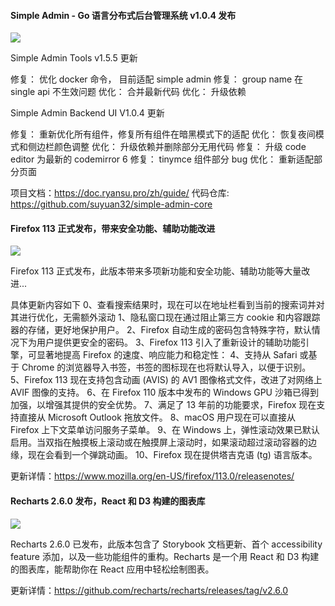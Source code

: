 #### Simple Admin - Go 语言分布式后台管理系统 v1.0.4 发布

![](https://img.wendingding.vip/wx/2023042405.png)

Simple Admin Tools v1.5.5 更新

修复： 优化 docker 命令， 目前适配 simple admin
修复： group name 在 single api 不生效问题
优化： 合并最新代码
优化： 升级依赖

Simple Admin Backend UI V1.0.4 更新

修复： 重新优化所有组件，修复所有组件在暗黑模式下的适配
优化： 恢复夜间模式和侧边栏颜色调整
优化： 升级依赖并删除部分无用代码
修复： 升级 code editor 为最新的 codemirror 6
修复： tinymce 组件部分 bug
优化： 重新适配部分页面

项目文档：https://doc.ryansu.pro/zh/guide/
代码仓库: https://github.com/suyuan32/simple-admin-core

#### Firefox 113 正式发布，带来安全功能、辅助功能改进

![](https://img.wendingding.vip/wx/2023041105.png)

Firefox 113 正式发布，此版本带来多项新功能和安全功能、辅助功能等大量改进...

具体更新内容如下
0、查看搜索结果时，现在可以在地址栏看到当前的搜索词并对其进行优化，无需额外滚动
1、隐私窗口现在通过阻止第三方 cookie 和内容跟踪器的存储，更好地保护用户。
2、Firefox 自动生成的密码包含特殊字符，默认情况下为用户提供更安全的密码。
3、Firefox 113 引入了重新设计的辅助功能引擎，可显著地提高 Firefox 的速度、响应能力和稳定性：
4、支持从 Safari 或基于 Chrome 的浏览器导入书签，书签的图标现在也将默认导入，以便于识别。
5、Firefox 113 现在支持包含动画 (AVIS) 的 AV1 图像格式文件，改进了对网络上 AVIF 图像的支持。
6、在 Firefox 110 版本中发布的 Windows GPU 沙箱已得到加强，以增强其提供的安全优势。
7、满足了 13 年前的功能要求，Firefox 现在支持直接从 Microsoft Outlook 拖放文件。
8、macOS 用户现在可以直接从 Firefox 上下文菜单访问服务子菜单。
9、在 Windows 上，弹性滚动效果已默认启用。当双指在触摸板上滚动或在触摸屏上滚动时，如果滚动超过滚动容器的边缘，现在会看到一个弹跳动画。
10、Firefox 现在提供塔吉克语 (tg) 语言版本。


更新详情：https://www.mozilla.org/en-US/firefox/113.0/releasenotes/

#### Recharts 2.6.0 发布，React 和 D3 构建的图表库

![](https://img.wendingding.vip/wx/2023051001.png)

Recharts 2.6.0 已发布，此版本包含了 Storybook 文档更新、首个 accessibility feature 添加，以及一些功能组件的重构。Recharts 是一个用 React 和 D3 构建的图表库，能帮助你在 React 应用中轻松绘制图表。

更新详情：https://github.com/recharts/recharts/releases/tag/v2.6.0

